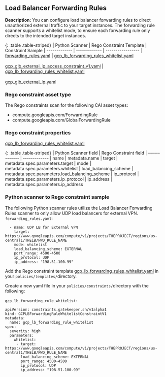 ## Load Balancer Forwarding Rules

**Description:** You can configure load balancer forwarding rules to direct 
unauthorized external traffic to your target instances. The forwarding rule 
scanner supports a whitelist mode, to ensure each forwarding rule only directs 
to the intended target instances.

{: .table .table-striped}
| Python Scanner | Rego Constraint Template | Constraint Sample
| ------------- | ------------- | -----------------
| [forwarding_rules.yaml](https://github.com/forseti-security/terraform-google-forseti/blob/master/modules/rules/templates/rules/forwarding_rules.yaml) | [gcp_lb_forwarding_rules_whitelist.yaml](https://github.com/forseti-security/policy-library/blob/master/policies/templates/gcp_lb_forwarding_rules_whitelist.yaml)<br><br>[gcp_glb_external_ip_access_constraint_v1.yaml](https://github.com/forseti-security/policy-library/blob/master/policies/templates/gcp_glb_external_ip_access_constraint_v1.yaml) | [gcp_lb_forwarding_rules_whitelist.yaml](https://github.com/forseti-security/policy-library/blob/master/samples/gcp_lb_forwarding_rules_whitelist.yaml)<br><br>[gcp_glb_external_ip.yaml](https://github.com/forseti-security/policy-library/blob/master/samples/gcp_glb_external_ip.yaml)

### Rego constraint asset type

The Rego constraints scan for the following CAI asset types:

- compute.googleapis.com/ForwardingRule
- compute.googleapis.com/GlobalForwardingRule

### Rego constraint properties

[gcp_lb_forwarding_rules_whitelist.yaml](https://github.com/forseti-security/policy-library/blob/master/policies/templates/gcp_lb_forwarding_rules_whitelist.yaml)

{: .table .table-striped}
| Python Scanner field | Rego Constraint field
| ------------- | -------------
| name | metadata.name
| target | metadata.spec.parameters.target
| mode | metadata.spec.parameters.whitelist
| load_balancing_scheme | metadata.spec.parameters.load_balancing_scheme
| ip_protocol | metadata.spec.parameters.ip_protocol
| ip_address | metadata.spec.parameters.ip_address


### Python scanner to Rego constraint sample

The following Python scanner rules utilize the Load Balancer Forwarding Rules 
scanner to only allow UDP load balancers for external VPN.
`forwarding_rules.yaml`:
```
  - name: UDP LB for External VPN
    target: https://www.googleapis.com/compute/v1/projects/THEPROJECT/regions/us-central1/THELB/FWD_RULE_NAME
    mode: whitelist
    load_balancing_scheme: EXTERNAL
    port_range: 4500-4500
    ip_protocol: UDP
    ip_address: "198.51.100.99"

```

Add the Rego constraint template 
[gcp_lb_forwarding_rules_whitelist.yaml](https://github.com/forseti-security/policy-library/blob/master/policies/templates/gcp_lb_forwarding_rules_whitelist.yaml) 
in your `policies/templates/`directory.

Create a new yaml file in your `policies/constraints/`directory with the following:

`gcp_lb_forwarding_rule_whitelist`:
```
apiVersion: constraints.gatekeeper.sh/v1alpha1
kind: GCPLBForwardingRuleWhitelistConstraintV1
metadata:
  name: gcp_lb_forwarding_rule_whitelist
spec:
  severity: high
  parameters:
    whitelist:
     - target: https://www.googleapis.com/compute/v1/projects/THEPROJECT/regions/us-central1/THELB/FWD_RULE_NAME
       load_balancing_scheme: EXTERNAL
       port_range: 4500-4500
       ip_protocol: UDP
       ip_address: "198.51.100.99"
```
